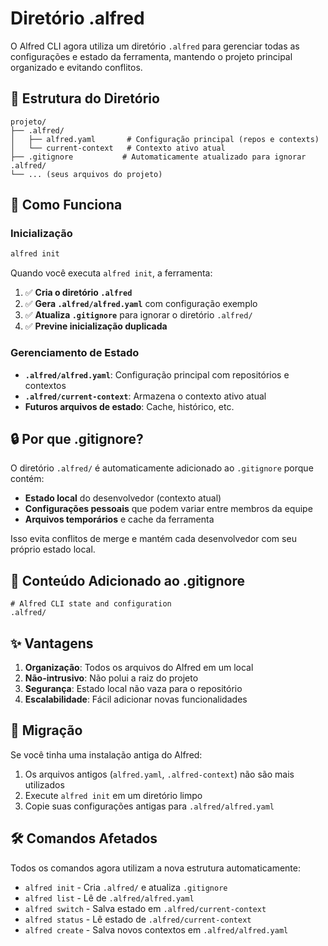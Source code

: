 # Diretório .alfred

O Alfred CLI agora utiliza um diretório `.alfred` para gerenciar todas as configurações e estado da ferramenta, mantendo o projeto principal organizado e evitando conflitos.

## 📁 Estrutura do Diretório

```
projeto/
├── .alfred/
│   ├── alfred.yaml       # Configuração principal (repos e contexts)
│   └── current-context   # Contexto ativo atual
├── .gitignore           # Automaticamente atualizado para ignorar .alfred/
└── ... (seus arquivos do projeto)
```

## 🚀 Como Funciona

### Inicialização
```bash
alfred init
```

Quando você executa `alfred init`, a ferramenta:

1. ✅ **Cria o diretório `.alfred`**
2. ✅ **Gera `.alfred/alfred.yaml`** com configuração exemplo
3. ✅ **Atualiza `.gitignore`** para ignorar o diretório `.alfred/`
4. ✅ **Previne inicialização duplicada**

### Gerenciamento de Estado

- **`.alfred/alfred.yaml`**: Configuração principal com repositórios e contextos
- **`.alfred/current-context`**: Armazena o contexto ativo atual
- **Futuros arquivos de estado**: Cache, histórico, etc.

## 🔒 Por que .gitignore?

O diretório `.alfred/` é automaticamente adicionado ao `.gitignore` porque contém:

- **Estado local** do desenvolvedor (contexto atual)
- **Configurações pessoais** que podem variar entre membros da equipe
- **Arquivos temporários** e cache da ferramenta

Isso evita conflitos de merge e mantém cada desenvolvedor com seu próprio estado local.

## 📝 Conteúdo Adicionado ao .gitignore

```gitignore
# Alfred CLI state and configuration
.alfred/
```

## ✨ Vantagens

1. **Organização**: Todos os arquivos do Alfred em um local
2. **Não-intrusivo**: Não polui a raiz do projeto
3. **Segurança**: Estado local não vaza para o repositório
4. **Escalabilidade**: Fácil adicionar novas funcionalidades

## 🔄 Migração

Se você tinha uma instalação antiga do Alfred:

1. Os arquivos antigos (`alfred.yaml`, `.alfred-context`) não são mais utilizados
2. Execute `alfred init` em um diretório limpo
3. Copie suas configurações antigas para `.alfred/alfred.yaml`

## 🛠️ Comandos Afetados

Todos os comandos agora utilizam a nova estrutura automaticamente:

- `alfred init` - Cria `.alfred/` e atualiza `.gitignore`
- `alfred list` - Lê de `.alfred/alfred.yaml`
- `alfred switch` - Salva estado em `.alfred/current-context`
- `alfred status` - Lê estado de `.alfred/current-context`
- `alfred create` - Salva novos contextos em `.alfred/alfred.yaml`